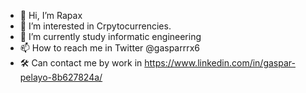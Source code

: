 - 👋 Hi, I’m Rapax
- 👀 I’m interested in Crpytocurrencies.
- 🌱 I’m currently study informatic engineering
- 📫 How to reach me in Twitter @gasparrrx6
- 🛠️ Can contact me by work in https://www.linkedin.com/in/gaspar-pelayo-8b627824a/

<!---
Rapax26/Rapax26 is a ✨ special ✨ repository because its `README.md` (this file) appears on your GitHub profile.
You can click the Preview link to take a look at your changes.
--->
